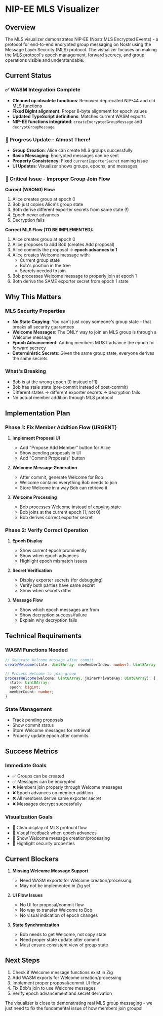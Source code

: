 # NIP-EE MLS Visualizer

## Overview

The MLS visualizer demonstrates NIP-EE (Nostr MLS Encrypted Events) - a protocol for end-to-end encrypted group messaging on Nostr using the Message Layer Security (MLS) protocol. The visualizer focuses on making the MLS protocol's epoch management, forward secrecy, and group operations visible and understandable.

## Current Status

### ✅ WASM Integration Complete
- **Cleaned up obsolete functions**: Removed deprecated NIP-44 and old MLS functions
- **Fixed BigInt alignment**: Proper 8-byte alignment for epoch values
- **Updated TypeScript definitions**: Matches current WASM exports
- **NIP-EE functions integrated**: `createEncryptedGroupMessage` and `decryptGroupMessage`

### 🚀 Progress Update - Almost There!
- **Group Creation**: Alice can create MLS groups successfully
- **Basic Messaging**: Encrypted messages can be sent
- **Property Consistency**: Fixed `currentExporterSecret` naming issue
- **UI Updates**: Visualizer shows groups, epochs, and messages

### 🚨 Critical Issue - Improper Group Join Flow

**Current (WRONG) Flow:**
1. Alice creates group at epoch 0
2. Bob just copies Alice's group state
3. Both derive different exporter secrets from same state (!)
4. Epoch never advances
5. Decryption fails

**Correct MLS Flow (TO BE IMPLEMENTED):**
1. Alice creates group at epoch 0
2. Alice proposes to add Bob (creates Add proposal)
3. Alice commits the proposal → **epoch advances to 1**
4. Alice creates Welcome message with:
   - Current group state
   - Bob's position in the tree
   - Secrets needed to join
5. Bob processes Welcome message to properly join at epoch 1
6. Both derive the SAME exporter secret from epoch 1 state

## Why This Matters

### MLS Security Properties
- **No State Copying**: You can't just copy someone's group state - that breaks all security guarantees
- **Welcome Messages**: The ONLY way to join an MLS group is through a Welcome message
- **Epoch Advancement**: Adding members MUST advance the epoch for forward secrecy
- **Deterministic Secrets**: Given the same group state, everyone derives the same secrets

### What's Breaking
- Bob is at the wrong epoch (0 instead of 1)
- Bob has stale state (pre-commit instead of post-commit)
- Different states → different exporter secrets → decryption fails
- No actual member addition through MLS protocol

## Implementation Plan

### Phase 1: Fix Member Addition Flow (URGENT)
1. **Implement Proposal UI**
   - Add "Propose Add Member" button for Alice
   - Show pending proposals in UI
   - Add "Commit Proposals" button

2. **Welcome Message Generation**
   - After commit, generate Welcome for Bob
   - Welcome contains everything Bob needs to join
   - Store Welcome in a way Bob can retrieve it

3. **Welcome Processing**
   - Bob processes Welcome instead of copying state
   - Bob joins at the current epoch (1, not 0)
   - Bob derives correct exporter secret

### Phase 2: Verify Correct Operation
1. **Epoch Display**
   - Show current epoch prominently
   - Show when epoch advances
   - Highlight epoch mismatch issues

2. **Secret Verification**
   - Display exporter secrets (for debugging)
   - Verify both parties have same secret
   - Show when secrets differ

3. **Message Flow**
   - Show which epoch messages are from
   - Show decryption success/failure
   - Explain why decryption fails

## Technical Requirements

### WASM Functions Needed
```typescript
// Generate Welcome message after commit
createWelcome(state: Uint8Array, newMemberIndex: number): Uint8Array

// Process Welcome to join group
processWelcome(welcome: Uint8Array, joinerPrivateKey: Uint8Array): {
  state: Uint8Array;
  epoch: bigint;
  memberCount: number;
}
```

### State Management
- Track pending proposals
- Show commit status
- Store Welcome messages for retrieval
- Properly update epoch after commits

## Success Metrics

### Immediate Goals
- ✅ Groups can be created
- ✅ Messages can be encrypted
- ❌ Members join properly through Welcome messages
- ❌ Epoch advances on member addition
- ❌ All members derive same exporter secret
- ❌ Messages decrypt successfully

### Visualization Goals
- 🎯 Clear display of MLS protocol flow
- 🎯 Visual feedback when epoch advances
- 🎯 Show Welcome message creation/processing
- 🎯 Highlight security properties

## Current Blockers

1. **Missing Welcome Message Support**
   - Need WASM exports for Welcome creation/processing
   - May not be implemented in Zig yet

2. **UI Flow Issues**  
   - No UI for proposal/commit flow
   - No way to transfer Welcome to Bob
   - No visual indication of epoch changes

3. **State Synchronization**
   - Bob needs to get Welcome, not copy state
   - Need proper state update after commit
   - Must ensure consistent view of group state

## Next Steps

1. Check if Welcome message functions exist in Zig
2. Add WASM exports for Welcome creation/processing
3. Implement proper proposal/commit UI flow
4. Fix Bob's join to use Welcome messages
5. Verify epoch advancement and secret derivation

The visualizer is close to demonstrating real MLS group messaging - we just need to fix the fundamental issue of how members join groups!